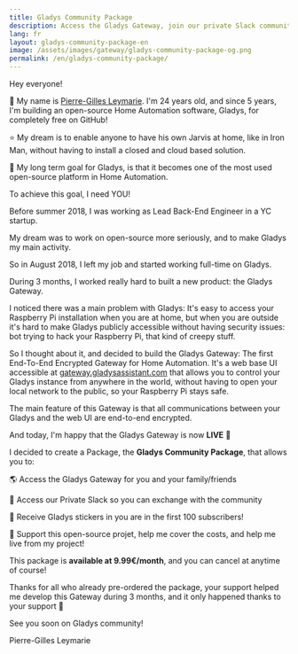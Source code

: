 ```yaml
---
title: Gladys Community Package
description: Access the Gladys Gateway, join our private Slack community and become a Gladys supporter!
lang: fr
layout: gladys-community-package-en
image: /assets/images/gateway/gladys-community-package-og.png
permalink: /en/gladys-community-package/
---
```


Hey everyone! 

👋 My name is [Pierre-Gilles Leymarie](https://twitter.com/pierregillesl). I'm 24 years old, and since 5 years, I'm building an open-source Home Automation software, Gladys, for completely free on GitHub!

⭐️ My dream is to enable anyone to have his own Jarvis at home, like in Iron Man, without having to install a closed and cloud based solution.

🚀 My long term goal for Gladys, is that it becomes one of the most used open-source platform in Home Automation.

To achieve this goal, I need YOU!

Before summer 2018, I was working as Lead Back-End Engineer in a YC startup. 

My dream was to work on open-source more seriously, and to make Gladys my main activity.

So in August 2018, I left my job and started working full-time on Gladys.

During 3 months, I worked really hard to built a new product: the Gladys Gateway.

I noticed there was a main problem with Gladys: It's easy to access your Raspberry Pi installation when you are at home, but when you are outside it's hard to make Gladys publicly accessible without having security issues: bot trying to hack your Raspberry Pi, that kind of creepy stuff.

So I thought about it, and decided to build the Gladys Gateway: The first End-To-End Encrypted Gateway for Home Automation. It's a web base UI accessible at [gateway.gladysassistant.com](https://gateway.gladysassistant.com/login) that allows you to control your Gladys instance from anywhere in the world, without having to open your local network to the public, so your Raspberry Pi stays safe.

The main feature of this Gateway is that all communications between your Gladys and the web UI are end-to-end encrypted. 

And today, I'm happy that the Gladys Gateway is now **LIVE** 🚀

I decided to create a Package, the **Gladys Community Package**, that allows you to:

🌎 Access the Gladys Gateway for you and your family/friends

💬 Access our Private Slack so you can exchange with the community

🎁 Receive Gladys stickers in you are in the first 100 subscribers!

💪 Support this open-source projet, help me cover the costs, and help me live from my project!

This package is **available at 9.99€/month**, and you can cancel at anytime of course!

Thanks for all who already pre-ordered the package, your support helped me develop this Gateway during 3 months, and it only happened thanks to your support 🙏

See you soon on Gladys community!

Pierre-Gilles Leymarie